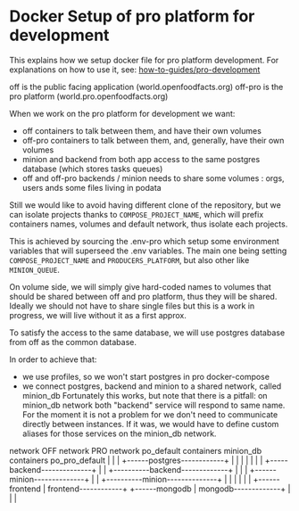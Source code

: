 # Docker Setup of pro platform for development

This explains how we setup docker file for pro platform development.
For explanations on how to use it, see: [how-to-guides/pro-development](../how-to-guides/pro-development.md)

off is the public facing application (world.openfoodfacts.org)
off-pro is the pro platform (world.pro.openfoodfacts.org)

When we work on the pro platform for development we want:
* off containers to talk between them, and have their own volumes
* off-pro containers to talk between them, and, generally, have their own volumes
* minion and backend from both app access to the same postgres database
  (which stores tasks queues)
* off and off-pro backends / minion needs to share some volumes :
  orgs, users ands some files living in podata

Still we would like to avoid having different clone of the repository,
but we can isolate projects thanks to `COMPOSE_PROJECT_NAME`,
which will prefix containers names, volumes and default network,
thus isolate each projects.

This is achieved by sourcing the .env-pro which setup some environment variables
that will superseed the .env variables.
The main one being setting `COMPOSE_PROJECT_NAME` and `PRODUCERS_PLATFORM`, but also other like `MINION_QUEUE`.

On volume side, we will simply give hard-coded names to volumes
that should be shared between off and pro platform, thus they will be shared.
Ideally we should not have to share single files but this is a work in progress,
we will live without it as a first approx.

To satisfy the access to the same database,
we will use postgres database from off as the common database.

In order to achieve that:
* we use profiles, so we won't start postgres in pro docker-compose
* we connect postgres, backend and minion to a shared network, called minion_db
Fortunately this works, but note that there is a pitfall:
on minion_db network both "backend" service will respond to same name.
For the moment it is not a problem for we don't need to communicate directly
between instances.
If it was, we would have to define custom aliases for those services on the minion_db network.

network    OFF              network       PRO              network
po_default containers       minion_db     containers       po_pro_default
    |                          |                              |
    +------postgres------------+                              |
    |                          |                              |
    |                          |                              |
    +-----backend--------------+                              |
    |                          +----------backend-------------+
    |                          |                              |
    +------minion--------------+                              |
    |                          +----------minion--------------+
    |                          |                              |
    |                          |                              |
    +------frontend            |          frontend------------+
    +------mongodb             |          mongodb-------------+
    |                          |                              |
